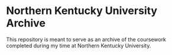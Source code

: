 # Northern Kentucky University Archive

This repository is meant to serve as an archive of the coursework completed during my time at Northern Kentucky 
University.